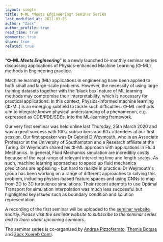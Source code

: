 ```yaml
---
layout: single
title: Φ-ML *Meets Engineering* Seminar Series
last_modified_at: 2021-03-26
author: "Zack"
author_profile: true
read_time: true
comments: true
share: true
related: true
---
```


"**Φ-ML *Meets Engineering***" is a newly launched bi-monthly seminar series  discussing applications of Physics-enhanced Machine Learning (Φ-ML) methods in Engineering practice. 

Machine learning (ML) applications in engineering have been applied to both small and large-scale problems. However, the necessity of using large training datasets together with the ‘black box’ nature of ML learning methods may compromise their interpretability, which is necessary for practical applications. In this context, Physics-informed machine learning (Φ-ML) is an emerging subfield to tackle such difficulties. Φ-ML methods aim to integrate known physical understanding of a phenomenon, e.g. expressed as ODE/PDE/SDEs, into the ML-learning framework. 

Our very first seminar was held online last Thursday, 25th March 2020 and was a great success with 100+ subscribers and 60+ attendees at our first session. Our first speaker was [Dr Gabriel D Weymouth](https://weymouth.github.io/), who is an Associate Professor at the University of Southampton and a Research affiliate at the Turing.  Dr Weymouth shared his Φ-ML approach with applications in Fluid Mechanics. In general, Fluid Mechanics simulation are incredibly costly because of the vast range of relevant interacting time and length scales. As such, machine learning approaches to speed up fluid mechanics predictions are appealing - but hard to realize in practice. Dr Weymouth's group has been working on a range of different approaches to solving this problem, including physics-based feature spaces and using CNNs to map from 2D to 3D turbulence simulations. Their recent attempts to use Optimal Transport for simulation interpolation was much less successful but highlighted key issues such as boundary condition and solution representation.

A recording of the first seminar will be uploaded to the [seminar website](https://www.notion.so/ML-meets-Engineering-fa48aefc1a7f40e4b98cb6f861f766cd) shortly. *Please visit the seminar website to subscribe to the seminar series and to learn about upcoming seminars.*

The seminar series is co-organised by [Andrea Pizzoferrato](https://www.andreapizzoferrato.com/), [Themis Botsas](https://www.turing.ac.uk/people/researchers/themistoklis-botsas) and [Zack Xuereb Conti](/home/docs/people/zack/).
